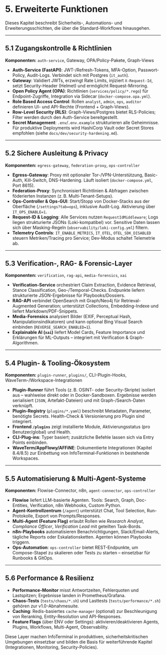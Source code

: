 # 5. Erweiterte Funktionen

Dieses Kapitel beschreibt Sicherheits-, Automations- und Erweiterungsschichten, die über die Standard-Workflows hinausgehen.

---

## 5.1 Zugangskontrolle & Richtlinien

**Komponenten:** `auth-service`, Gateway, OPA/Policy-Pakete, Graph-Views

- **Auth-Service (FastAPI)**: JWT-/Refresh-Tokens, MFA-Option, Passwort-Policy, Audit-Logs. Verbindet sich mit Postgres (`it_auth`).
- **Gateway**: Validiert JWTs, erzwingt Rate Limits, injiziert `X-Request-Id`, setzt Security-Header (Helmet) und ermöglicht Request-Mirroring.
- **Open Policy Agent (OPA)**: Richtlinien (`services/policy/*.rego`) für Endpoint-Zugriffe, Integration via Sidecar (`docker-compose.opa.yml`).
- **Role Based Access Control**: Rollen `analyst`, `admin`, `ops`, `auditor` definieren UI- und API-Rechte (Frontend + Graph-Views).
- **Row-Level Security (RLS)**: Graph-Views/Postgres bietet RLS-Policies; Filter werden durch den Auth-Service bereitgestellt.
- **Secret Management**: `.env`/`.env.example` strukturieren alle Geheimnisse. Für produktive Deployments wird HashiCorp Vault oder Secret Stores empfohlen (siehe `docs/dev/security-hardening.md`).

---

## 5.2 Sichere Ausleitung & Privacy

**Komponenten:** `egress-gateway`, `federation-proxy`, `ops-controller`

- **Egress-Gateway**: Proxy mit optionaler Tor-/VPN-Unterstützung, Basic-Auth, Kill-Switch, DNS-Hardening. Läuft isoliert (`docker-compose.yml`, Port 8615).
- **Federation-Proxy**: Synchronisiert Richtlinien & Abfragen zwischen föderierten Instanzen (z. B. Multi-Tenant-Setups).
- **Ops-Controller & Ops-GUI**: Start/Stopp von Docker-Stacks aus der Oberfläche (`/settings?tab=ops`), inklusive Audit-Log. Aktivierung über `IT_OPS_ENABLE=1`.
- **Request-ID & Logging**: Alle Services nutzen `RequestIdMiddleware`; Logs liegen strukturierte JSONs (Loki-kompatibel) vor. Sensitive Daten lassen sich über Masking-Regeln (`observability/loki-config.yml`) filtern.
- **Telemetry Controls**: `IT_ENABLE_METRICS`, `IT_OTEL`, `OTEL_SDK_DISABLED` steuern Metriken/Tracing pro Service; Dev-Modus schaltet Telemetrie ab.

---

## 5.3 Verification-, RAG- & Forensic-Layer

**Komponenten:** `verification`, `rag-api`, `media-forensics`, `xai`

- **Verification-Service** orchestriert Claim Extraction, Evidence Retrieval, Stance Classification, Geo-/Temporal-Checks. Endpunkte liefern strukturierte JSON-Ergebnisse für Playbooks/Dossiers.
- **RAG-API** verbindet OpenSearch mit Graph/Neo4j für Retrieval-Augmented Generation; unterstützt Collections, Embedding-Indexe und liefert Markdown/PDF-Snippets.
- **Media-Forensics** analysiert Bilder (EXIF, Perceptual Hash, Manipulationsindikatoren) und kann optional Bing Visual Search einbinden (`REVERSE_SEARCH_ENABLED=1`).
- **Explainable AI (`xai`)** liefert Model Cards, Feature Importance und Erklärungen für ML-Outputs – integriert mit Verification & Graph-Algorithmen.

---

## 5.4 Plugin- & Tooling-Ökosystem

**Komponenten:** `plugin-runner`, `plugins/`, CLI-Plugin-Hooks, WaveTerm-/Workspace-Integrationen

- **Plugin-Runner** führt Tools (z. B. OSINT- oder Security-Skripte) isoliert aus – wahlweise direkt oder in Docker-Sandboxen. Ergebnisse werden serialisiert (`JSON`, Artefakt-Dateien) und mit Graph-/Search-Daten verknüpft.
- **Plugin-Registry** (`plugins/*.yaml`) beschreibt Metadaten, Parameter, benötigte Secrets. Health-Check & Versionierung pro Plugin sind integriert.
- **Frontend `/plugins`** zeigt installierte Module, Aktivierungsstatus (pro Benutzer/global) und Health.
- **CLI-Plug-ins**: Typer basiert; zusätzliche Befehle lassen sich via Entry Points einbinden.
- **WaveTerm/AppFlowy/AFFiNE**: Dokumentierte Integrationen (Kapitel 8.4/8.5) zur Einbettung von InfoTerminal-Funktionen in bestehende Workspaces.

---

## 5.5 Automatisierung & Multi-Agent-Systeme

**Komponenten:** Flowise-Connector, n8n, `agent-connector`, `ops-controller`

- **Flowise** liefert LLM-basierte Agenten. Tools: Search, Graph, Doc-Entities, Verification, n8n Webhooks, Custom Python.
- **Agent-Kontrollzentrum** (`/agent`) unterstützt Chat, Tool Selection, Run-Protokolle, Export von Prompts/Responses.
- **Multi-Agent (Feature Flag)** erlaubt Rollen wie *Research Analyst*, *Compliance Officer*, *Verification Lead* mit geteilten Task-Bords.
- **n8n-Playbooks** automatisieren Benachrichtigungen, Slack/Email-Alerts, tägliche Reports oder Eskalationsketten. Agenten können Playbooks triggern.
- **Ops-Automation**: `ops-controller` bietet REST-Endpunkte, um Compose-Stapel zu skalieren oder Tests zu starten – einsetzbar für Runbooks & GitOps.

---

## 5.6 Performance & Resilienz

- **Performance-Monitor** misst Antwortzeiten, Fehlerquoten und Lastspitzen; Ergebnisse landen in Prometheus/Grafana.
- **Chaos-Tests** (`tests/chaos/*.sh`) und Lasttests (`tests/performance/*.sh`) gehören zur v1.0-Abnahmesuite.
- **Caching**: Redis-basiertes `cache-manager` (optional) zur Beschleunigung von Reranking, Entity-Resolution und API-Responses.
- **Feature Flags** (über ENV oder Settings): aktivieren/deaktivieren Agents, Plugins, Workflows, Multi-Agent, Observability.

Diese Layer machen InfoTerminal in produktiven, sicherheitskritischen Umgebungen einsetzbar und bilden die Basis für weiterführende Kapitel (Integrationen, Monitoring, Security-Policies).
